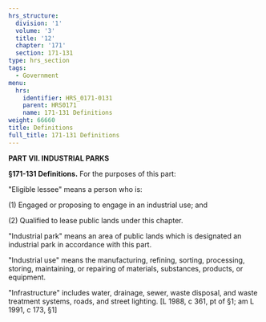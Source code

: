 ```yaml
---
hrs_structure:
  division: '1'
  volume: '3'
  title: '12'
  chapter: '171'
  section: 171-131
type: hrs_section
tags:
  - Government
menu:
  hrs:
    identifier: HRS_0171-0131
    parent: HRS0171
    name: 171-131 Definitions
weight: 66660
title: Definitions
full_title: 171-131 Definitions
---
```

**PART VII. INDUSTRIAL PARKS**

**§171-131 Definitions.** For the purposes of this part:

"Eligible lessee" means a person who is:

(1) Engaged or proposing to engage in an industrial use; and

(2) Qualified to lease public lands under this chapter.

"Industrial park" means an area of public lands which is designated an industrial park in accordance with this part.

"Industrial use" means the manufacturing, refining, sorting, processing, storing, maintaining, or repairing of materials, substances, products, or equipment.

"Infrastructure" includes water, drainage, sewer, waste disposal, and waste treatment systems, roads, and street lighting. [L 1988, c 361, pt of §1; am L 1991, c 173, §1]
